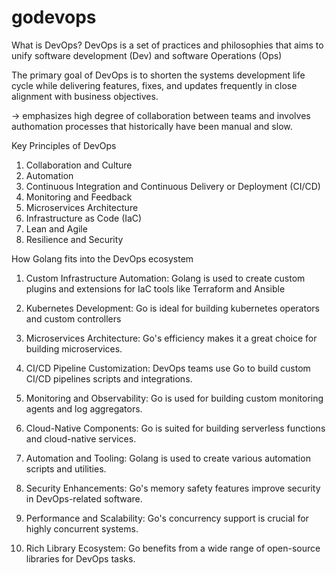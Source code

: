 # godevops

What is DevOps?
DevOps is a set of practices and philosophies that aims to unify software development (Dev) and software Operations (Ops)

The primary goal of DevOps is to shorten the systems development life cycle while delivering features, fixes, and updates frequently in close alignment with business objectives.

-> emphasizes high degree of collaboration between teams and involves authomation processes that historically have been manual and slow.

Key Principles of DevOps
1. Collaboration and Culture
2. Automation
3. Continuous Integration and Continuous Delivery or Deployment (CI/CD)
4. Monitoring and Feedback
5. Microservices Architecture
6. Infrastructure as Code (IaC)
7. Lean and Agile
8. Resilience and Security 

How Golang fits into the DevOps ecosystem

1. Custom Infrastructure Automation: Golang is used to create custom plugins and extensions for IaC tools like Terraform and Ansible

2. Kubernetes Development: Go is ideal for building kubernetes operators and custom controllers

3. Microservices Architecture: Go's efficiency makes it a great choice for building microservices.

4. CI/CD Pipeline Customization: DevOps teams use Go to build custom CI/CD pipelines scripts and integrations.

5. Monitoring and Observability: Go is used for building custom monitoring agents and log aggregators.

6. Cloud-Native Components: Go is suited for building serverless functions and cloud-native services.

7. Automation and Tooling: Golang is used to create various automation scripts and utilities.

8. Security Enhancements: Go's memory safety features improve security in DevOps-related software.

9. Performance and Scalability: Go's concurrency support is crucial for highly concurrent systems.

10. Rich Library Ecosystem: Go benefits from a wide range of open-source libraries for DevOps tasks.

